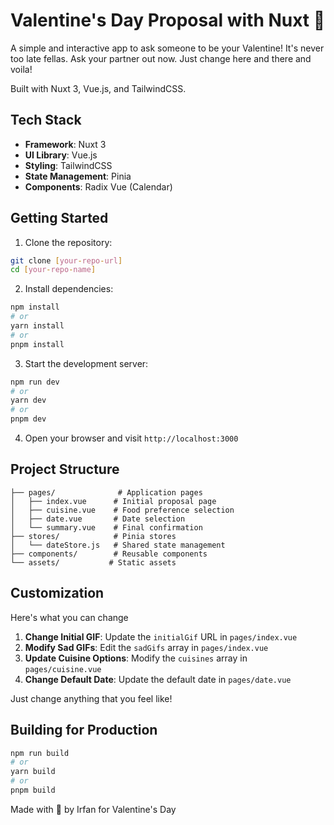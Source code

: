 # Valentine's Day Proposal with Nuxt 💝

A simple and interactive app to ask someone to be your Valentine! It's never too late fellas. Ask your partner out now. Just change here and there and voila!

Built with Nuxt 3, Vue.js, and TailwindCSS.

## Tech Stack

- **Framework**: Nuxt 3
- **UI Library**: Vue.js
- **Styling**: TailwindCSS
- **State Management**: Pinia
- **Components**: Radix Vue (Calendar)

## Getting Started

1. Clone the repository:

```bash
git clone [your-repo-url]
cd [your-repo-name]
```

2. Install dependencies:

```bash
npm install
# or
yarn install
# or
pnpm install
```

3. Start the development server:

```bash
npm run dev
# or
yarn dev
# or
pnpm dev
```

4. Open your browser and visit `http://localhost:3000`

## Project Structure

```
├── pages/              # Application pages
│   ├── index.vue      # Initial proposal page
│   ├── cuisine.vue    # Food preference selection
│   ├── date.vue       # Date selection
│   └── summary.vue    # Final confirmation
├── stores/            # Pinia stores
│   └── dateStore.js   # Shared state management
├── components/        # Reusable components
└── assets/           # Static assets
```

## Customization

Here's what you can change

1. **Change Initial GIF**: Update the `initialGif` URL in `pages/index.vue`
2. **Modify Sad GIFs**: Edit the `sadGifs` array in `pages/index.vue`
3. **Update Cuisine Options**: Modify the `cuisines` array in `pages/cuisine.vue`
4. **Change Default Date**: Update the default date in `pages/date.vue`

Just change anything that you feel like!

## Building for Production

```bash
npm run build
# or
yarn build
# or
pnpm build
```

Made with 💖 by Irfan for Valentine's Day
